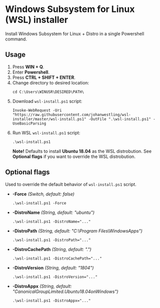 # Windows Subsystem for Linux (WSL) installer
Install Windows Subsystem for Linux + Distro in a single Powershell command.

## Usage

1. Press **WIN + Q**.
1. Enter **Powershell**.
1. Press **CTRL + SHIFT + ENTER**.
1. Change directory to desired location:
    ```
    cd C:\Users\WINUSR\DESIRED\PATH\
    ```
1. Download ```wsl-install.ps1``` script:
    ```
    Invoke-WebRequest -Uri "https://raw.githubusercontent.com/johanwestling/wsl-installer/master/wsl-install.ps1" -OutFile ".\wsl-install.ps1" -UseBasicParsing
    ```
1. Run WSL ```wsl-install.ps1``` script:
    ```
    .\wsl-install.ps1
    ```
    **Note!** Defaults to install **Ubuntu 18.04** as the WSL distrobution. See **Optional flags** if you want to override the WSL distrobution.

## Optional flags

Used to override the default behavior of ```wsl-install.ps1``` script.

* **-Force** 
    _(Switch, default: false)_
    ```
    .\wsl-install.ps1 -Force
    ```
* **-DistroName** 
    _(String, default: "ubuntu")_
    ```
    .\wsl-install.ps1 -DistroName="..."
    ```
* **-DistroPath** 
    _(String, default: "C:\Program Files\WindowsApps")_
    ```
    .\wsl-install.ps1 -DistroPath="..."
    ```
* **-DistroCachePath** 
    _(String, default: ".\")_
    ```
    .\wsl-install.ps1 -DistroCachePath="..."
    ```
* **-DistroVersion** 
    _(String, default: "1804")_
    ```
    .\wsl-install.ps1 -DistroVersion="..."
    ```
* **-DistroAppx** 
    _(String, default: "CanonicalGroupLimited.Ubuntu18.04onWindows")_
    ```
    .\wsl-install.ps1 -DistroAppx="..."
    ```
